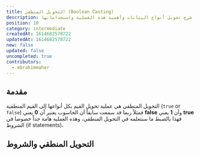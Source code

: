 ```yaml
---
title: التحويل المنطقي (Boolean Casting)
description: شرح تحويل أنواع البيانات وأهمية هذه العملية واستخداماتها
position: 10
category: intermediate
createdAt: 1614682578722
updatedAt: 1614682578722
new: false
updated: false
uncompleted: true
contributors:
  - ebrahimmaher
---
```


## مقدمة
التحويل المنطقي هي عملية تحويل القيم بكل أنواعها إلى القيم المنطقية (`true` or `false`) فمثلاً ربما قد سمعت سابقاً أن الحاسوب يعتبر أن **0** يعني **false** وأن **1** يعني **true** فهذا بالضبط ما سنتعلمه في التحويل المنطقي، وهذه العملية هامة جداً خصوصا في الشروط (if statements)،

## التحويل المنطقي والشروط
